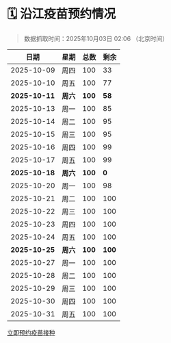 # 🗓️ 沿江疫苗预约情况

> 数据抓取时间：2025年10月03日 02:06 （北京时间）

| 日期 | 星期 | 总数 | 剩余 |
|------|------|------|------|
| 2025-10-09 | 周四 | 100 | 33 |
| 2025-10-10 | 周五 | 100 | 77 |
| **2025-10-11** | **周六** | **100** | **58** |
| 2025-10-13 | 周一 | 100 | 85 |
| 2025-10-14 | 周二 | 100 | 95 |
| 2025-10-15 | 周三 | 100 | 95 |
| 2025-10-16 | 周四 | 100 | 99 |
| 2025-10-17 | 周五 | 100 | 99 |
| **2025-10-18** | **周六** | **100** | **0** |
| 2025-10-20 | 周一 | 100 | 98 |
| 2025-10-21 | 周二 | 100 | 100 |
| 2025-10-22 | 周三 | 100 | 100 |
| 2025-10-23 | 周四 | 100 | 100 |
| 2025-10-24 | 周五 | 100 | 100 |
| **2025-10-25** | **周六** | **100** | **100** |
| 2025-10-27 | 周一 | 100 | 100 |
| 2025-10-28 | 周二 | 100 | 100 |
| 2025-10-29 | 周三 | 100 | 100 |
| 2025-10-30 | 周四 | 100 | 100 |
| 2025-10-31 | 周五 | 100 | 100 |


<div class="button-container">
<a class="btn" href="http://yfzweb.ishequ.net/#/login" target="_blank">立即预约疫苗接种</a>
</div>
